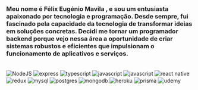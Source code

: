 
### Meu nome é Félix Eugénio Mavila , e sou um entusiasta apaixonado por tecnologia e programação. Desde sempre, fui fascinado pela capacidade da tecnologia de transformar ideias em soluções concretas. Decidi me tornar um programador backend porque vejo nessa área a oportunidade de criar sistemas robustos e eficientes que impulsionam o funcionamento de aplicativos e serviços.

<div style="display: inline_block"><br/>
<img align="center" alt="NodeJS" src="https://img.shields.io/badge/Node.js-43853D?style=for-the-badge&logo=node.js&logoColor=white">

<img align="center" alt="express" src="https://img.shields.io/badge/Express.js-404D59?style=for-the-badge">

<img align="center" alt="typescript" src="https://img.shields.io/badge/TypeScript-007ACC?style=for-the-badge&logo=typescript&logoColor=white">

<img align="center" alt="javascript" src="https://img.shields.io/badge/JavaScript-323330?style=for-the-badge&logo=javascript&logoColor=F7DF1E">

<img align="center" alt="javascript" src="https://img.shields.io/badge/React-20232A?style=for-the-badge&logo=react&logoColor=61DAFB">

<img align="center" alt="react native" src="https://img.shields.io/badge/React_Native-20232A?style=for-the-badge&logo=react&logoColor=61DAFB">

<img align="center" alt="redux" src="https://img.shields.io/badge/Redux-593D88?style=for-the-badge&logo=redux&logoColor=white">

<img align="center" alt="mysql" src="https://img.shields.io/badge/MySQL-00000F?style=for-the-badge&logo=mysql&logoColor=white">

<img align="center" alt="postgres" src="https://img.shields.io/badge/PostgreSQL-316192?style=for-the-badge&logo=postgresql&logoColor=white">

<img align="center" alt="mongodb" src="https://img.shields.io/badge/MongoDB-4EA94B?style=for-the-badge&logo=mongodb&logoColor=white">

<img align="center" alt="heroku" src="https://img.shields.io/badge/Heroku-430098?style=for-the-badge&logo=heroku&logoColor=white">

<img align="center" alt="prisma" src="https://img.shields.io/badge/Prisma-3982CE?style=for-the-badge&logo=Prisma&logoColor=white">

<img align="center" alt="udemy" src="https://img.shields.io/badge/Udemy-EC5252?style=for-the-badge&logo=Udemy&logoColor=white">


</div> <br />

